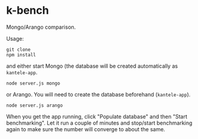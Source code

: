 # k-bench

Mongo/Arango comparison.

Usage:

```
git clone
npm install
```

and either start Mongo (the database will be created automatically as `kantele-app`.
```
node server.js mongo
```

or Arango. You will need to create the database beforehand (`kantele-app`).

```
node server.js arango
```

When you get the app running, click "Populate database" and then "Start benchmarking". Let it run a couple of minutes and stop/start benchmarking again to make sure the number will converge to about the same.
